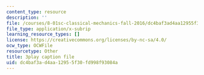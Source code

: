 ```yaml
---
content_type: resource
description: ''
file: /courses/8-01sc-classical-mechanics-fall-2016/dc4baf3ad4aa12955f30fd998f93084a_oOQmu6ICxg4.srt
file_type: application/x-subrip
learning_resource_types: []
license: https://creativecommons.org/licenses/by-nc-sa/4.0/
ocw_type: OCWFile
resourcetype: Other
title: 3play caption file
uid: dc4baf3a-d4aa-1295-5f30-fd998f93084a
---
```

